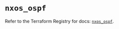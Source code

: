 # `nxos_ospf`

Refer to the Terraform Registry for docs: [`nxos_ospf`](https://registry.terraform.io/providers/ciscodevnet/nxos/0.5.10/docs/resources/ospf).
